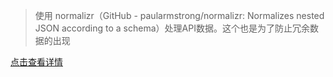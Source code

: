 > 使用 normalizr（GitHub - paularmstrong/normalizr: Normalizes nested JSON according to a schema）处理API数据。这个也是为了防止冗余数据的出现  

[点击查看详情](https://yq.aliyun.com/articles/3168)
